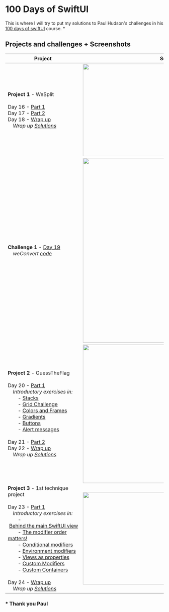 # 100 Days of  SwiftUI 				                                                                                                                                                                                                                                                    

This is where I will try to put my solutions to Paul Hudson's challenges in his [100 days of swiftUI](https://www.hackingwithswift.com/100/swiftui) course. *

## Projects and challenges + Screenshots

Project|Screenshots
-|-																																				
**Project 1** - WeSplit<br/><br/>                                                                                                                                                                                                                                                                                                                                                                                                                                                                                      Day 16 - [Part 1](https://www.hackingwithswift.com/100/swiftui/16)<br/>                                                                                                                                                                                                                                                                                                                                                                                                                                                                                     Day 17 - [Part 2](https://www.hackingwithswift.com/100/swiftui/17)<br/>                                                                                                                                                                                                                                                                                                                                                                                                                                                                                      Day 18 - [Wrap up](https://www.hackingwithswift.com/100/swiftui/18)<br/>                                                                                                                                                                                                                                                                                                                                                                                                                                                                                      &emsp;*Wrap up [Solutions](https://github.com/Ztottas/100-Days-of-SwiftUI/blob/main/Projects%20and%20challenges.md#project-1---wesplit)*                                                                                                                                                                                                                                                                                                                                                                                                                                                                                      |                                                                                                                                                                                                                                                                                                                                                                                                                                                                                                                                          <img src="https://user-images.githubusercontent.com/86367196/123831363-89cde200-d904-11eb-97ac-09c5678a57cb.png" width="294" object-fit="cover"><br/>
**Challenge 1** - [Day 19](https://www.hackingwithswift.com/100/swiftui/19)<br/>                                                                                                                                                                                                                                                                                                                                                                                                                                                                                                                                        &emsp;*weConvert [code](https://github.com/Ztottas/100-Days-of-SwiftUI/blob/main/Challenge%20days.md#challenge-1---weconvert)*                                                                                                                                                                                                                                                                                                                                                                                                                                                                                                                                         |                                                                                                                                                                                                                                                                                                                                                                                                                                                                                                                                         <img src="https://user-images.githubusercontent.com/86367196/123831407-96523a80-d904-11eb-8853-09681af14d00.png" width="588" object-fit="cover">
**Project 2** - GuessTheFlag<br/><br/>                                                                                                                                                                                                                                                                                                                                                                                                                                                                                                                                         Day 20 - [Part 1](https://www.hackingwithswift.com/100/swiftui/20)<br/>                                                                                                                                                                                                                                                                                                                                                                                                                                                                                                                                         &emsp;*Introductory exercises in:*<br/>                                                                                                                                                                                                                                                                                                                                                                                                                                                                                                                                         &emsp;&emsp;- [Stacks](https://github.com/Ztottas/100-Days-of-SwiftUI/blob/main/introductory%20examples%20and%20exercises.md#stacks)<br/>                                                                                                                                                                                                                                                                                                                                                                                                                                                                                                                                         &emsp;&emsp;- [Grid Challenge](https://github.com/Ztottas/100-Days-of-SwiftUI/blob/main/introductory%20examples%20and%20exercises.md#grid-challenge)<br/>                                                                                                                                                                                                                                                                                                                                                                                                                                                                                                                                         &emsp;&emsp;- [Colors and Frames](https://github.com/Ztottas/100-Days-of-SwiftUI/blob/main/introductory%20examples%20and%20exercises.md#color-and-frames)<br/>                                                                                                                                                                                                                                                                                                                                                                                                                                                                                                                                         &emsp;&emsp;- [Gradients](https://github.com/Ztottas/100-Days-of-SwiftUI/blob/main/introductory%20examples%20and%20exercises.md#gradients)<br/>                                                                                                                                                                                                                                                                                                                                                                                                                                                                                                                                         &emsp;&emsp;- [Buttons](https://github.com/Ztottas/100-Days-of-SwiftUI/blob/main/introductory%20examples%20and%20exercises.md#buttons)<br/>                                                                                                                                                                                                                                                                                                                                                                                                                                                                                                                                         &emsp;&emsp;- [Alert messages](https://github.com/Ztottas/100-Days-of-SwiftUI/blob/main/introductory%20examples%20and%20exercises.md#alerts)<br/><br/>                                                                                                                                                                                                                                                                                                                                                                                                                                                                                                                                         Day 21 - [Part 2](https://www.hackingwithswift.com/100/swiftui/21)<br/>                                                                                                                                                                                                                                                                                                                                                                                                                                                                                                                                         Day 22 - [Wrap up](https://www.hackingwithswift.com/books/ios-swiftui/guess-the-flag-wrap-up)<br/>                                                                                                                                                                                                                                                                                                                                                                                                                                                                                                                                          &emsp;*Wrap up [Solutions](https://github.com/Ztottas/100-Days-of-SwiftUI/blob/main/Projects%20and%20challenges.md#project-2---guesstheflag)*                                                                                                                                                                                                                                                                                                                                                                                                                                                                                                                                         |                                                                                                                                                                                                                                                                                                                                                                                                                                                                                                                                          <img src="https://user-images.githubusercontent.com/86367196/123831444-a23dfc80-d904-11eb-88c0-0baba01c8119.png" width="441" object-fit="cover">
**Project 3** - 1st technique project<br/><br/>                                                                                                                                                                                                                                                                                                                                                                                                                                                                                                                                         Day 23 - [Part 1](https://www.hackingwithswift.com/100/swiftui/23)<br/>                                                                                                                                                                                                                                                                                                                                                                                                                                                                                                                                         &emsp;*Introductory exercises in:*<br/>                                                                                                                                                                                                                                                                                                                                                                                                                                                                                                                                         &emsp;&emsp;-&nbsp;[Behind&nbsp;the&nbsp;main&nbsp;SwiftUI&nbsp;view](https://github.com/Ztottas/100-Days-of-SwiftUI/blob/main/introductory%20examples%20and%20exercises.md#behind-the-main-swiftui-view)<br/>                                                                                                                                                                                                                                                                                                                                                                                                                                                                                                                                         &emsp;&emsp;- [The modifier order matters!](https://github.com/Ztottas/100-Days-of-SwiftUI/blob/main/introductory%20examples%20and%20exercises.md#the-modifier-order-matters)<br/>                                                                                                                                                                                                                                                                                                                                                                                                                                                                                                                                         &emsp;&emsp;- [Conditional modifiers](https://github.com/Ztottas/100-Days-of-SwiftUI/blob/main/introductory%20examples%20and%20exercises.md#conditional-modifiers)<br/>                                                                                                                                                                                                                                                                                                                                                                                                                                                                                                                                         &emsp;&emsp;- [Environment modifiers](https://github.com/Ztottas/100-Days-of-SwiftUI/blob/main/introductory%20examples%20and%20exercises.md#environment-modifiers)<br/>                                                                                                                                                                                                                                                                                                                                                                                                                                                                                                                                         &emsp;&emsp;- [Views as properties](https://github.com/Ztottas/100-Days-of-SwiftUI/blob/main/introductory%20examples%20and%20exercises.md#views-as-properties)<br/>                                                                                                                                                                                                                                                                                                                                                                                                                                                                                                                                         &emsp;&emsp;- [Custom Modifiers](https://github.com/Ztottas/100-Days-of-SwiftUI/blob/main/introductory%20examples%20and%20exercises.md#custom-modifiers)<br/>                                                                                                                                                                                                                                                                                                                                                                                                                                                                                                                                         &emsp;&emsp;- [Custom Containers](https://github.com/Ztottas/100-Days-of-SwiftUI/blob/main/introductory%20examples%20and%20exercises.md#custom-containers)<br/><br/>                                                                                                                                                                                                                                                                                                                                                                                                                                                                                                                                          Day 24 - [Wrap up](https://www.hackingwithswift.com/100/swiftui/24)<br/>                                                                                                                                                                                                                                                                                                                                                                                                                                                                                                                                          &emsp;*Wrap up [Solutions](https://github.com/Ztottas/100-Days-of-SwiftUI/blob/main/Projects%20and%20challenges.md#project-3---first-technical-project)*                                                                                                                                                                                                                                                                                                                                                                                                                                                                                                                                       |                                                                                                                                                                                                                                                                                                                                                                                                                                                                                                                                                    <img src="https://user-images.githubusercontent.com/86367196/124164739-52e10300-daa1-11eb-93c1-e4231008322f.png" width="294" object-fit="cover">

							 
### * Thank you Paul
